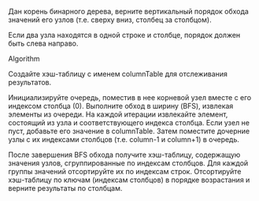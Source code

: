 Дан корень бинарного дерева, верните вертикальный порядок обхода значений 
его узлов (т.е. сверху вниз, столбец за столбцом).

Если два узла находятся в одной строке и столбце, 
порядок должен быть слева направо.

Algorithm

Создайте хэш-таблицу с именем columnTable для отслеживания результатов.

Инициализируйте очередь, поместив в нее корневой узел вместе с его индексом столбца (0). 
Выполните обход в ширину (BFS), извлекая элементы из очереди. На каждой итерации извлекайте элемент, 
состоящий из узла и соответствующего индекса столбца. Если узел не пуст, добавьте его значение в columnTable. 
Затем поместите дочерние узлы с их индексами столбцов (т.е. column-1 и column+1) в очередь.

После завершения BFS обхода получите хэш-таблицу, содержащую значения узлов, 
сгруппированные по индексам столбцов. Для каждой группы значений отсортируйте их по индексам строк. 
Отсортируйте хэш-таблицу по ключам (индексам столбцов) в порядке возрастания и верните результаты по столбцам.